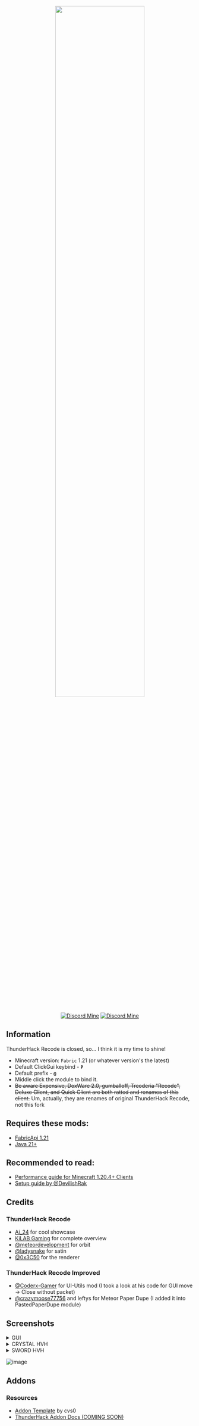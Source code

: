 <p align="center">
    <img src="https://i.imgur.com/7bcS9eD.png" style="width: 69%">
</p>




<div align="center">

[![Discord Mine](https://img.shields.io/discord/1140266441082404924?label=ThunderHack%20Recode%20Discord&logo=discord&logoColor=white)](https://discord.gg/bJajFP3kCX)
[![Discord Mine](https://img.shields.io/discord/1138007062333366393?label=ulybaka1337's%20Discord&logo=discord&logoColor=white)](https://discord.gg/7radMBMnNZ)


</div>

## Information

ThunderHack Recode is closed, so... I think it is my time to shine!

- Minecraft version: ```Fabric``` 1.21 (or whatever version's the latest)
- Default ClickGui keybind - **```P```**
- Default prefix - **```@```**
- Middle click the module to bind it.
- ~~Be aware Expensive, DoxWare 2.0, gumballoff, Treoderia "Recode", Deluxe Client, and Quick Client are both ratted and renames of this client.~~ Um, actually, they are renames of original ThunderHack Recode, not this fork

## Requires these mods:

- [FabricApi 1.21](https://www.curseforge.com/minecraft/mc-mods/fabric-api/files/5531908)
- [Java 21+](https://www.oracle.com/java/technologies/javase/jdk21-archive-downloads.html)

## Recommended to read:

- [Performance guide for Minecraft 1.20.4+ Clients](https://gist.github.com/HexedHero/aab340a84db51913cb1106c2d85f4e4f)
- [Setup guide by @DevilishRak](https://thunderguidemc.vercel.app/)

## Credits

### ThunderHack Recode

- [Ai_24](https://www.youtube.com/@Ai_24) for cool showcase
- [KiLAB Gaming](https://www.youtube.com/@KiLABGaming) for complete overview
- [@meteordevelopment](https://github.com/meteordevelopment) for orbit
- [@ladysnake](https://github.com/ladysnake) for satin
- [@0x3C50](https://github.com/0x3C50/Renderer) for the renderer

### ThunderHack Recode Improved
- [@Coderx-Gamer](https://github.com/Coderx-Gamer/) for UI-Utils mod (I took a look at his code for GUI move -> Close without packet)
- [@crazymoose77756](https://github.com/crazymoose77756) and leftys for Meteor Paper Dupe (I added it into PastedPaperDupe module)

## Screenshots
<details>
<summary>GUI</summary>

![image](assets/1.png)
</details>
<details>
<summary>CRYSTAL HVH</summary>

![image](assets/2.png)
![image](assets/3.png)
![image](assets/4.png)
</details>
<details>
<summary>SWORD HVH</summary>

![image](assets/5.gif)
</details>

![image](https://github.com/Pan4ur/ThunderHack-Recode/assets/82473048/1e56338f-58a1-4759-8234-858878bdde3f)

## Addons

### Resources

- [Addon Template](https://github.com/cvs0/ThunderHack-Recode-Addon-Template) by cvs0
- [ThunderHack Addon Docs (COMING SOON)]()
